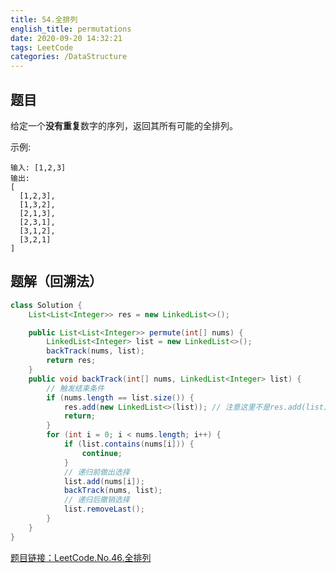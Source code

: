 ```yaml
---
title: 54.全排列
english_title: permutations
date: 2020-09-20 14:32:21
tags: LeetCode
categories: /DataStructure
---
```


## 题目

给定一个**没有重复**数字的序列，返回其所有可能的全排列。

示例:

```
输入: [1,2,3]
输出:
[
  [1,2,3],
  [1,3,2],
  [2,1,3],
  [2,3,1],
  [3,1,2],
  [3,2,1]
]
```

## 题解（回溯法）

```java
class Solution {
    List<List<Integer>> res = new LinkedList<>();

    public List<List<Integer>> permute(int[] nums) {
        LinkedList<Integer> list = new LinkedList<>();
        backTrack(nums, list);
        return res;
    }
    public void backTrack(int[] nums, LinkedList<Integer> list) {
        // 触发结束条件
        if (nums.length == list.size()) {
            res.add(new LinkedList<>(list)); // 注意这里不是res.add(list);传递的是引用地址
            return;
        }
        for (int i = 0; i < nums.length; i++) {
            if (list.contains(nums[i])) {
                continue;
            }
            // 递归前做出选择
            list.add(nums[i]);
            backTrack(nums, list);
            // 递归后撤销选择
            list.removeLast();
        }
    }
}
```



[题目链接：LeetCode.No.46.全排列](https://leetcode-cn.com/problems/permutations)
